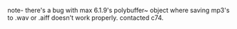 note- there's a bug with max 6.1.9's polybuffer~ object where saving mp3's to .wav or .aiff doesn't work properly. contacted c74.

